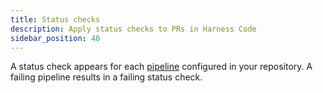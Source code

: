 ```yaml
---
title: Status checks
description: Apply status checks to PRs in Harness Code
sidebar_position: 40
---
```


A status check appears for each [pipeline](../pipelines/overview) configured in your repository. A failing pipeline results in a failing status check.